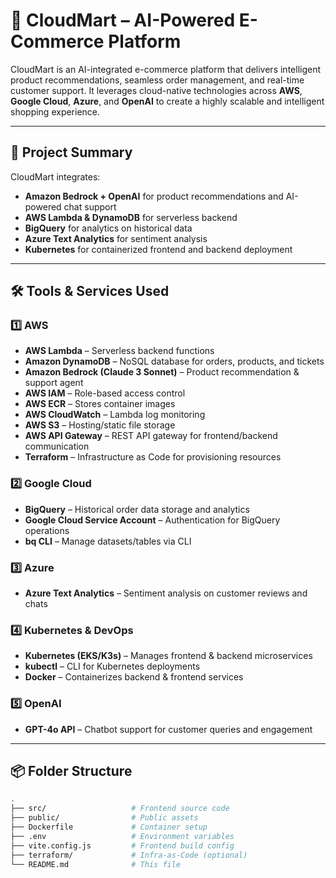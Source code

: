 # 🚀 CloudMart – AI-Powered E-Commerce Platform

CloudMart is an AI-integrated e-commerce platform that delivers intelligent product recommendations, seamless order management, and real-time customer support. It leverages cloud-native technologies across **AWS**, **Google Cloud**, **Azure**, and **OpenAI** to create a highly scalable and intelligent shopping experience.

---

## 📌 Project Summary

CloudMart integrates:
- **Amazon Bedrock + OpenAI** for product recommendations and AI-powered chat support
- **AWS Lambda & DynamoDB** for serverless backend
- **BigQuery** for analytics on historical data
- **Azure Text Analytics** for sentiment analysis
- **Kubernetes** for containerized frontend and backend deployment

---

## 🛠️ Tools & Services Used

### 1️⃣ AWS

- **AWS Lambda** – Serverless backend functions
- **Amazon DynamoDB** – NoSQL database for orders, products, and tickets
- **Amazon Bedrock (Claude 3 Sonnet)** – Product recommendation & support agent
- **AWS IAM** – Role-based access control
- **AWS ECR** – Stores container images
- **AWS CloudWatch** – Lambda log monitoring
- **AWS S3** – Hosting/static file storage
- **AWS API Gateway** – REST API gateway for frontend/backend communication
- **Terraform** – Infrastructure as Code for provisioning resources

### 2️⃣ Google Cloud

- **BigQuery** – Historical order data storage and analytics
- **Google Cloud Service Account** – Authentication for BigQuery operations
- **bq CLI** – Manage datasets/tables via CLI

### 3️⃣ Azure

- **Azure Text Analytics** – Sentiment analysis on customer reviews and chats

### 4️⃣ Kubernetes & DevOps

- **Kubernetes (EKS/K3s)** – Manages frontend & backend microservices
- **kubectl** – CLI for Kubernetes deployments
- **Docker** – Containerizes backend & frontend services

### 5️⃣ OpenAI

- **GPT-4o API** – Chatbot support for customer queries and engagement

---

## 📦 Folder Structure

```bash
.
├── src/                   # Frontend source code
├── public/                # Public assets
├── Dockerfile             # Container setup
├── .env                   # Environment variables
├── vite.config.js         # Frontend build config
├── terraform/             # Infra-as-Code (optional)
└── README.md              # This file
